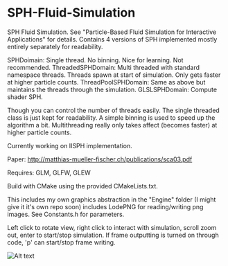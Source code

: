# SPH-Fluid-Simulation
SPH Fluid Simulation. See "Particle-Based Fluid Simulation for Interactive Applications" for details. Contains 4 versions of SPH implemented mostly entirely separately for readability.

SPHDoimain: Single thread. No binning. Nice for learning. Not recommended.
ThreadedSPHDomain: Multi threaded with standard namespace threads. Threads spawn at start of simulation. Only gets faster at higher particle counts.
ThreadPoolSPHDomain: Same as above but maintains the threads through the simulation.
GLSLSPHDomain: Compute shader SPH.



Though you can control the number of threads easily. The single threaded class is just kept for readability. A simple binning is used to speed up the algorithm a bit. Multithreading really only takes affect (becomes faster) at higher particle counts.

Currently working on IISPH implementation.

Paper: http://matthias-mueller-fischer.ch/publications/sca03.pdf

Requires: GLM, GLFW, GLEW

Build with CMake using the provided CMakeLists.txt.

This includes my own graphics abstraction in the "Engine" folder (I might give it it's own repo soon) includes LodePNG for reading/writing png images. See Constants.h for parameters.

Left click to rotate view, right click to interact with simulation, scroll zoom out, enter to start/stop simulation. If frame outputting is turned on through code, 'p' can start/stop frame writing.

![Alt text](https://andaharoo.files.wordpress.com/2018/12/frame_0347-1.png)
